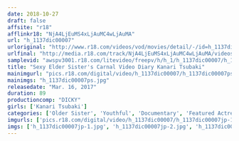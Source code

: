 ```yaml
---
date: 2018-10-27
draft: false
affsite: "r18"
afflinkr18: "NjA4LjEuMS4xLjAuMC4wLjAuMA"
url: "h_1137dic00007"
urloriginal: "http://www.r18.com/videos/vod/movies/detail/-/id=h_1137dic00007"
urlfinal: "http://media.r18.com/track/NjA4LjEuMS4xLjAuMC4wLjAuMA/videos/vod/movies/detail/-/id=h_1137dic00007"
samplevid: "awspv3001.r18.com/litevideo/freepv/h/h_1/h_1137dic00007/h_1137dic00007_dmb_w.mp4"
title: "Sexy Elder Sister's Carnal Video Diary Kanari Tsubaki"
mainimgurl: "pics.r18.com/digital/video/h_1137dic00007/h_1137dic00007ps.jpg"
mainimgs: "h_1137dic00007ps.jpg"
releasedate: "Mar. 16, 2017"
duration: 89
productioncomp: "DICKY"
girls: ['Kanari Tsubaki']
categories: ['Older Sister', 'Youthful', 'Documentary', 'Featured Actress', 'Hi-Def']
imgurls: ['pics.r18.com/digital/video/h_1137dic00007/h_1137dic00007jp-1.jpg', 'pics.r18.com/digital/video/h_1137dic00007/h_1137dic00007jp-2.jpg', 'pics.r18.com/digital/video/h_1137dic00007/h_1137dic00007jp-3.jpg', 'pics.r18.com/digital/video/h_1137dic00007/h_1137dic00007jp-4.jpg', 'pics.r18.com/digital/video/h_1137dic00007/h_1137dic00007jp-5.jpg', 'pics.r18.com/digital/video/h_1137dic00007/h_1137dic00007jp-6.jpg', 'pics.r18.com/digital/video/h_1137dic00007/h_1137dic00007jp-7.jpg', 'pics.r18.com/digital/video/h_1137dic00007/h_1137dic00007jp-8.jpg', 'pics.r18.com/digital/video/h_1137dic00007/h_1137dic00007jp-9.jpg', 'pics.r18.com/digital/video/h_1137dic00007/h_1137dic00007jp-10.jpg', 'pics.r18.com/digital/video/h_1137dic00007/h_1137dic00007jp-11.jpg', 'pics.r18.com/digital/video/h_1137dic00007/h_1137dic00007jp-12.jpg', 'pics.r18.com/digital/video/h_1137dic00007/h_1137dic00007jp-13.jpg', 'pics.r18.com/digital/video/h_1137dic00007/h_1137dic00007jp-14.jpg', 'pics.r18.com/digital/video/h_1137dic00007/h_1137dic00007jp-15.jpg', 'pics.r18.com/digital/video/h_1137dic00007/h_1137dic00007jp-16.jpg', 'pics.r18.com/digital/video/h_1137dic00007/h_1137dic00007jp-17.jpg', 'pics.r18.com/digital/video/h_1137dic00007/h_1137dic00007jp-18.jpg', 'pics.r18.com/digital/video/h_1137dic00007/h_1137dic00007jp-19.jpg', 'pics.r18.com/digital/video/h_1137dic00007/h_1137dic00007jp-20.jpg']
imgs: ['h_1137dic00007jp-1.jpg', 'h_1137dic00007jp-2.jpg', 'h_1137dic00007jp-3.jpg', 'h_1137dic00007jp-4.jpg', 'h_1137dic00007jp-5.jpg', 'h_1137dic00007jp-6.jpg', 'h_1137dic00007jp-7.jpg', 'h_1137dic00007jp-8.jpg', 'h_1137dic00007jp-9.jpg', 'h_1137dic00007jp-10.jpg', 'h_1137dic00007jp-11.jpg', 'h_1137dic00007jp-12.jpg', 'h_1137dic00007jp-13.jpg', 'h_1137dic00007jp-14.jpg', 'h_1137dic00007jp-15.jpg', 'h_1137dic00007jp-16.jpg', 'h_1137dic00007jp-17.jpg', 'h_1137dic00007jp-18.jpg', 'h_1137dic00007jp-19.jpg', 'h_1137dic00007jp-20.jpg']
---
```

